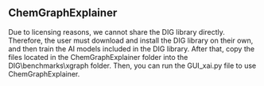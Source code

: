 ## ChemGraphExplainer 

Due to licensing reasons, we cannot share the DIG library directly. Therefore, the user must download and install the DIG library on their own, and then train the AI models included in the DIG library. After that, copy the files located in the ChemGraphExplainer folder into the DIG\benchmarks\xgraph folder. Then, you can run the GUI_xai.py file to use ChemGraphExplainer.

<!--
**ChemGraphExplainer/ChemGraphExplainer** is a ✨ _special_ ✨ repository because its `README.md` (this file) appears on your GitHub profile.

Here are some ideas to get you started:

- 🔭 I’m currently working on ...
- 🌱 I’m currently learning ...
- 👯 I’m looking to collaborate on ...
- 🤔 I’m looking for help with ...
- 💬 Ask me about ...
- 📫 How to reach me: ...
- 😄 Pronouns: ...
- ⚡ Fun fact: ...
-->
